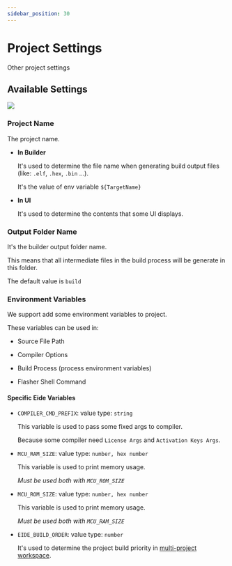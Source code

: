 ```yaml
---
sidebar_position: 30
---
```


# Project Settings

Other project settings

## Available Settings

![](/img/prj_settings_preview.png)

### Project Name

The project name.

- **In Builder**

  It's used to determine the file name when generating build output files (like: `.elf`, `.hex`, `.bin` ...).

  It's the value of env variable `${TargetName}`

- **In UI**
  
  It's used to determine the contents that some UI displays.

### Output Folder Name

It's the builder output folder name. 

This means that all intermediate files in the build process will be generate in this folder.

The default value is `build`

### Environment Variables

We support add some environment variables to project.

These variables can be used in:

- Source File Path

- Compiler Options

- Build Process (process environment variables)

- Flasher Shell Command

#### Specific Eide Variables

- `COMPILER_CMD_PREFIX`: value type: `string`

  This variable is used to pass some fixed args to compiler.

  Because some compiler need `License Args` and `Activation Keys Args`.

- `MCU_RAM_SIZE`: value type: `number, hex number`

  This variable is used to print memory usage.

  *Must be used both with `MCU_ROM_SIZE`*

- `MCU_ROM_SIZE`: value type: `number, hex number`

  This variable is used to print memory usage.

  *Must be used both with `MCU_RAM_SIZE`*

- `EIDE_BUILD_ORDER`: value type: `number`

  It's used to determine the project build priority in [multi-project workspace](../advance/multi_prj_workspace).